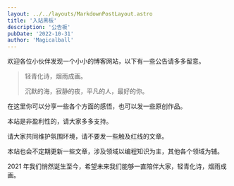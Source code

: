 ```yaml
---
layout: ../../layouts/MarkdownPostLayout.astro
title: '入站黑板'
description: '公告板'
pubDate: '2022-10-31'
author: 'Magicalball'
---
```


欢迎各位小伙伴发现一个小小的博客网站，以下有一些公告请多多留意。

> 轻青化诗，烟雨成画。
>
> 沉默的海，寂静的夜，平凡的人，最好的你。

在这里你可以分享一些各个方面的感悟，也可以发一些原创作品。

本站是非盈利性的，请大家多多支持。

请大家共同维护氛围环境，请不要发一些触及红线的文章。

本站也会不定期更新一些文章，涉及领域以编程知识为主，其他各个领域为辅。

2021 年我们悄然诞生至今，希望未来我们能够一直陪伴大家，轻青化诗，烟雨成画。

<!--
\*\*你知道站长去哪里了喵~！！！！！？？？？是不是又去摸鱼去了%#￥%……

![](images/100705428_p0-1024x733.jpg)

Hover Text Example body { font-family: Arial, sans-serif; margin: 0; padding: 0; display: flex; justify-content: center; align-items: center; min-height: 100vh; background-color: white; } .hover-element { padding: 20px; background-color: white; color: black; border-radius: 0; cursor: pointer; }

听说有耐心的人会摸我 -->
